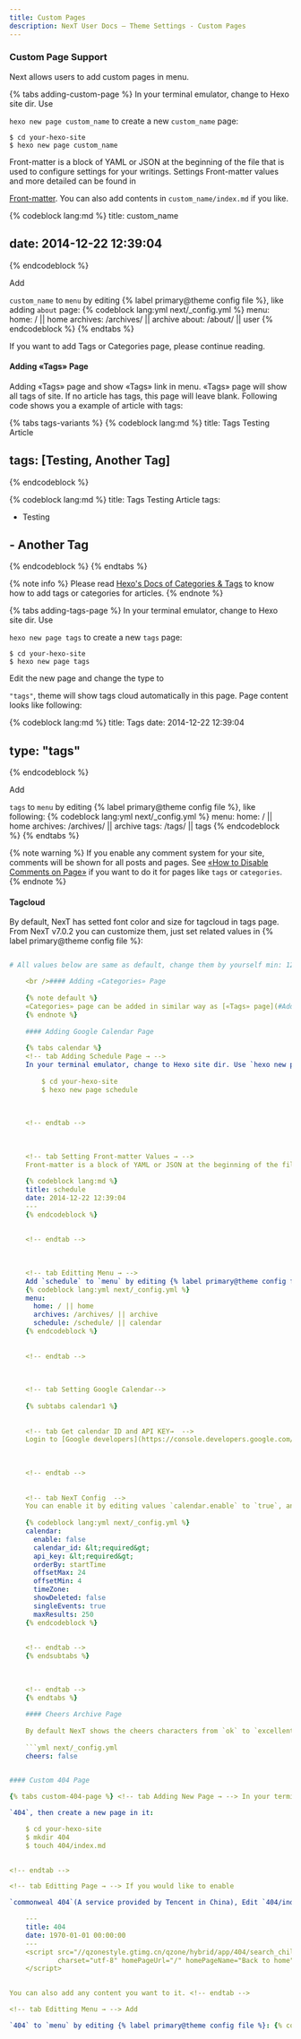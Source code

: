 ```yaml
---
title: Custom Pages
description: NexT User Docs – Theme Settings - Custom Pages
---
```

### Custom Page Support

Next allows users to add custom pages in menu.

{% tabs adding-custom-page %} <!-- tab Adding New Page → --> In your terminal emulator, change to Hexo site dir. Use 

`hexo new page custom_name` to create a new `custom_name` page:

    $ cd your-hexo-site
    $ hexo new page custom_name
    

<!-- endtab -->

<!-- tab Setting Front-matter Values → --> Front-matter is a block of YAML or JSON at the beginning of the file that is used to configure settings for your writings. Settings Front-matter values and more detailed can be found in 

[Front-matter](https://hexo.io/docs/front-matter.html). You can also add contents in `custom_name/index.md` if you like.

{% codeblock lang:md %} title: custom_name

## date: 2014-12-22 12:39:04

{% endcodeblock %} <!-- endtab -->

<!-- tab Editting Menu --> Add 

`custom_name` to `menu` by editing {% label primary@theme config file %}, like adding `about` page: {% codeblock lang:yml next/_config.yml %} menu: home: / || home archives: /archives/ || archive about: /about/ || user {% endcodeblock %} <!-- endtab --> {% endtabs %}

If you want to add Tags or Categories page, please continue reading.

#### Adding «Tags» Page

Adding «Tags» page and show «Tags» link in menu. «Tags» page will show all tags of site. If no article has tags, this page will leave blank. Following code shows you a example of article with tags:

{% tabs tags-variants %} <!-- tab Variant 1 --> {% codeblock lang:md %} title: Tags Testing Article

## tags: [Testing, Another Tag]

{% endcodeblock %} <!-- endtab -->

<!-- tab Variant 2 --> {% codeblock lang:md %} title: Tags Testing Article tags:

- Testing

## - Another Tag

{% endcodeblock %} <!-- endtab --> {% endtabs %}

{% note info %} Please read [Hexo's Docs of Categories & Tags](https://hexo.io/docs/front-matter.html#Categories-amp-Tags) to know how to add tags or categories for articles. {% endnote %}

{% tabs adding-tags-page %} <!-- tab Adding New Page → --> In your terminal emulator, change to Hexo site dir. Use 

`hexo new page tags` to create a new `tags` page:

    $ cd your-hexo-site
    $ hexo new page tags
    

<!-- endtab -->

<!-- tab Setting Page Type → --> Edit the new page and change the type to 

`"tags"`, theme will show tags cloud automatically in this page. Page content looks like following:

{% codeblock lang:md %} title: Tags date: 2014-12-22 12:39:04

## type: "tags"

{% endcodeblock %} <!-- endtab -->

<!-- tab Editting Menu --> Add 

`tags` to `menu` by editing {% label primary@theme config file %}, like following: {% codeblock lang:yml next/_config.yml %} menu: home: / || home archives: /archives/ || archive tags: /tags/ || tags {% endcodeblock %} <!-- endtab --> {% endtabs %}

{% note warning %} If you enable any comment system for your site, comments will be shown for all posts and pages. See [«How to Disable Comments on Page»](/docs/faqs/#How-to-Disable-Comments-on-Page) if you want to do it for pages like `tags` or `categories`. {% endnote %}

#### Tagcloud

By default, NexT has setted font color and size for tagcloud in tags page. From NexT v7.0.2 you can customize them, just set related values in {% label primary@theme config file %}:

```yml next/_config.yml tagcloud: # If true, font size, font color and amount of tags can be customized enable: true

# All values below are same as default, change them by yourself min: 12 # min font size in px max: 30 # max font size in px start: '#ccc' # start color (hex, rgba, hsla or color keywords) end: '#111' # end color (hex, rgba, hsla or color keywords) amount: 200 # amount of tags, chage it if you have more than 200 tags

    <br />#### Adding «Categories» Page
    
    {% note default %}
    «Categories» page can be added in similar way as [«Tags» page](#Adding-%C2%ABTags%C2%BB-Page), only name there is difference: just need to replace `tags` with `categories`.
    {% endnote %}
    
    #### Adding Google Calendar Page
    
    {% tabs calendar %}
    <!-- tab Adding Schedule Page → -->
    In your terminal emulator, change to Hexo site dir. Use `hexo new page schedule` to create a new `schedule` page:
    
        $ cd your-hexo-site
        $ hexo new page schedule
    
    
    
    <!-- endtab -->
    
    
    
    <!-- tab Setting Front-matter Values → -->
    Front-matter is a block of YAML or JSON at the beginning of the file that is used to configure settings for your writings. Settings Front-matter values and more detailed can be found in [Front-matter](https://hexo.io/docs/front-matter.html). You can also add contents in `schedule/index.md` if you like.
    
    {% codeblock lang:md %}
    title: schedule
    date: 2014-12-22 12:39:04
    ---
    {% endcodeblock %}
    
    
    <!-- endtab -->
    
    
    
    <!-- tab Editting Menu → -->
    Add `schedule` to `menu` by editing {% label primary@theme config file %}:
    {% codeblock lang:yml next/_config.yml %}
    menu:
      home: / || home
      archives: /archives/ || archive
      schedule: /schedule/ || calendar
    {% endcodeblock %}
    
    
    <!-- endtab -->
    
    
    
    <!-- tab Setting Google Calendar-->
    
    {% subtabs calendar1 %}
    
    
    <!-- tab Get calendar ID and API KEY→  -->
    Login to [Google developers](https://console.developers.google.com/flows/enableapi?apiid=calendar) and add Google Calendar API, you will get your calendar ID and API KEY. [More detailed documentation](https://developers.google.com/calendar/quickstart/js)
    
    
    
    <!-- endtab -->
    
    
    <!-- tab NexT Config  -->
    You can enable it by editing values `calendar.enable` to `true`, and copy the value of calendar ID and API KEY in {% label primary@theme config file %}.
    
    {% codeblock lang:yml next/_config.yml %}
    calendar:
      enable: false
      calendar_id: &lt;required&gt;
      api_key: &lt;required&gt;
      orderBy: startTime
      offsetMax: 24
      offsetMin: 4
      timeZone:
      showDeleted: false
      singleEvents: true
      maxResults: 250
    {% endcodeblock %}
    
    
    <!-- endtab -->
    {% endsubtabs %}
    
    
    
    <!-- endtab -->
    {% endtabs %}
    
    #### Cheers Archive Page
    
    By default NexT shows the cheers characters from `ok` to `excellent` according to the numbers of your posts. You can disable it by editing values `cheers` to `false` in {% label primary@theme config file %}.
    
    ```yml next/_config.yml
    cheers: false
    

#### Custom 404 Page

{% tabs custom-404-page %} <!-- tab Adding New Page → --> In your terminal emulator, change to Hexo site dir. Create a new folder called 

`404`, then create a new page in it:

    $ cd your-hexo-site
    $ mkdir 404
    $ touch 404/index.md
    

<!-- endtab -->

<!-- tab Editting Page → --> If you would like to enable 

`commonweal 404`(A service provided by Tencent in China), Edit `404/index.md` like this:

    ---
    title: 404
    date: 1970-01-01 00:00:00
    ---
    <script src="//qzonestyle.gtimg.cn/qzone/hybrid/app/404/search_children.js"
            charset="utf-8" homePageUrl="/" homePageName="Back to home">
    </script>
    

You can also add any content you want to it. <!-- endtab -->

<!-- tab Editting Menu → --> Add 

`404` to `menu` by editing {% label primary@theme config file %}: {% codeblock lang:yml next/_config.yml %} menu: home: / || home archives: /archives/ || archive schedule: /schedule/ || calendar commonweal: /404/ || heartbeat {% endcodeblock %} <!-- endtab --> {% endtabs %}